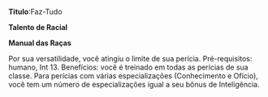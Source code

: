 **Titulo**:Faz-Tudo

**Talento de Racial**

**Manual das Raças**

 Por sua versatilidade, você atingiu o limite de sua perícia. Pré-requisitos: humano, Int 13. Benefícios: você é treinado em todas as perícias de sua classe. Para perícias com várias especializações (Conhecimento e Ofício), você tem um número de especializações igual a seu bônus de Inteligência.